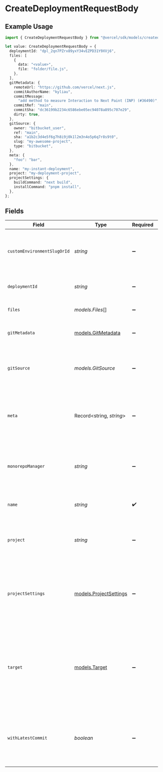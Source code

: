 # CreateDeploymentRequestBody

## Example Usage

```typescript
import { CreateDeploymentRequestBody } from "@vercel/sdk/models/createdeploymentop.js";

let value: CreateDeploymentRequestBody = {
  deploymentId: "dpl_2qn7PZrx89yxY34vEZPD31Y9XVj6",
  files: [
    {
      data: "<value>",
      file: "folder/file.js",
    },
  ],
  gitMetadata: {
    remoteUrl: "https://github.com/vercel/next.js",
    commitAuthorName: "kyliau",
    commitMessage:
      "add method to measure Interaction to Next Paint (INP) (#36490)",
    commitRef: "main",
    commitSha: "dc36199b2234c6586ebe05ec94078a895c707e29",
    dirty: true,
  },
  gitSource: {
    owner: "bitbucket_user",
    ref: "main",
    sha: "a1b2c3d4e5f6g7h8i9j0k1l2m3n4o5p6q7r8s9t0",
    slug: "my-awesome-project",
    type: "bitbucket",
  },
  meta: {
    "foo": "bar",
  },
  name: "my-instant-deployment",
  project: "my-deployment-project",
  projectSettings: {
    buildCommand: "next build",
    installCommand: "pnpm install",
  },
};
```

## Fields

| Field                                                                                                                                                                                                                                                  | Type                                                                                                                                                                                                                                                   | Required                                                                                                                                                                                                                                               | Description                                                                                                                                                                                                                                            | Example                                                                                                                                                                                                                                                |
| ------------------------------------------------------------------------------------------------------------------------------------------------------------------------------------------------------------------------------------------------------ | ------------------------------------------------------------------------------------------------------------------------------------------------------------------------------------------------------------------------------------------------------ | ------------------------------------------------------------------------------------------------------------------------------------------------------------------------------------------------------------------------------------------------------ | ------------------------------------------------------------------------------------------------------------------------------------------------------------------------------------------------------------------------------------------------------ | ------------------------------------------------------------------------------------------------------------------------------------------------------------------------------------------------------------------------------------------------------ |
| `customEnvironmentSlugOrId`                                                                                                                                                                                                                            | *string*                                                                                                                                                                                                                                               | :heavy_minus_sign:                                                                                                                                                                                                                                     | Deploy to a custom environment, which will override the default environment                                                                                                                                                                            |                                                                                                                                                                                                                                                        |
| `deploymentId`                                                                                                                                                                                                                                         | *string*                                                                                                                                                                                                                                               | :heavy_minus_sign:                                                                                                                                                                                                                                     | An deployment id for an existing deployment to redeploy                                                                                                                                                                                                | dpl_2qn7PZrx89yxY34vEZPD31Y9XVj6                                                                                                                                                                                                                       |
| `files`                                                                                                                                                                                                                                                | *models.Files*[]                                                                                                                                                                                                                                       | :heavy_minus_sign:                                                                                                                                                                                                                                     | A list of objects with the files to be deployed                                                                                                                                                                                                        |                                                                                                                                                                                                                                                        |
| `gitMetadata`                                                                                                                                                                                                                                          | [models.GitMetadata](../models/gitmetadata.md)                                                                                                                                                                                                         | :heavy_minus_sign:                                                                                                                                                                                                                                     | Populates initial git metadata for different git providers.                                                                                                                                                                                            |                                                                                                                                                                                                                                                        |
| `gitSource`                                                                                                                                                                                                                                            | *models.GitSource*                                                                                                                                                                                                                                     | :heavy_minus_sign:                                                                                                                                                                                                                                     | Defines the Git Repository source to be deployed. This property can not be used in combination with `files`.                                                                                                                                           |                                                                                                                                                                                                                                                        |
| `meta`                                                                                                                                                                                                                                                 | Record<string, *string*>                                                                                                                                                                                                                               | :heavy_minus_sign:                                                                                                                                                                                                                                     | An object containing the deployment's metadata. Multiple key-value pairs can be attached to a deployment                                                                                                                                               | {<br/>"foo": "bar"<br/>}                                                                                                                                                                                                                               |
| `monorepoManager`                                                                                                                                                                                                                                      | *string*                                                                                                                                                                                                                                               | :heavy_minus_sign:                                                                                                                                                                                                                                     | The monorepo manager that is being used for this deployment. When `null` is used no monorepo manager is selected                                                                                                                                       |                                                                                                                                                                                                                                                        |
| `name`                                                                                                                                                                                                                                                 | *string*                                                                                                                                                                                                                                               | :heavy_check_mark:                                                                                                                                                                                                                                     | A string with the project name used in the deployment URL                                                                                                                                                                                              | my-instant-deployment                                                                                                                                                                                                                                  |
| `project`                                                                                                                                                                                                                                              | *string*                                                                                                                                                                                                                                               | :heavy_minus_sign:                                                                                                                                                                                                                                     | The target project identifier in which the deployment will be created. When defined, this parameter overrides name                                                                                                                                     | my-deployment-project                                                                                                                                                                                                                                  |
| `projectSettings`                                                                                                                                                                                                                                      | [models.ProjectSettings](../models/projectsettings.md)                                                                                                                                                                                                 | :heavy_minus_sign:                                                                                                                                                                                                                                     | Project settings that will be applied to the deployment. It is required for the first deployment of a project and will be saved for any following deployments                                                                                          |                                                                                                                                                                                                                                                        |
| `target`                                                                                                                                                                                                                                               | [models.Target](../models/target.md)                                                                                                                                                                                                                   | :heavy_minus_sign:                                                                                                                                                                                                                                     | Either not defined, `staging`, or `production`. If `staging`, a staging alias in the format `<project>-<team>.vercel.app` will be assigned. If `production`, any aliases defined in `alias` will be assigned. If omitted, the target will be `preview` |                                                                                                                                                                                                                                                        |
| `withLatestCommit`                                                                                                                                                                                                                                     | *boolean*                                                                                                                                                                                                                                              | :heavy_minus_sign:                                                                                                                                                                                                                                     | When `true` and `deploymentId` is passed in, the sha from the previous deployment's `gitSource` is removed forcing the latest commit to be used.                                                                                                       |                                                                                                                                                                                                                                                        |